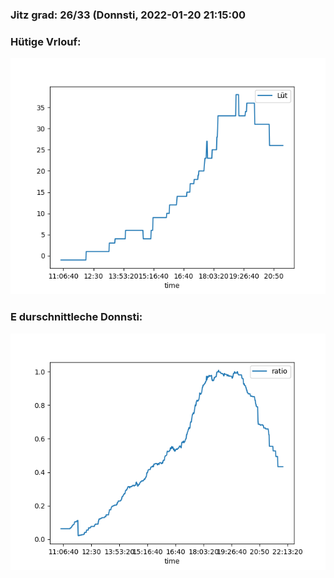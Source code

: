 ### Jitz grad: 26/33 (Donnsti, 2022-01-20 21:15:00

### Hütige Vrlouf:
![Graph](Today.png)

### E durschnittleche Donnsti:
![Graph](Donnsti.png)